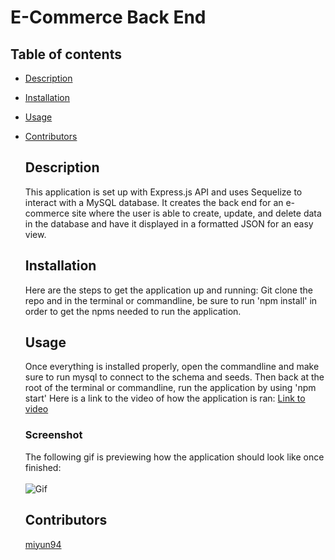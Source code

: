
  # E-Commerce Back End
  
  ## Table of contents
- [Description](#Description)
- [Installation](#Installation)
- [Usage](#Usage)
- [Contributors](#Contributors)

  ## Description
  This application is set up with Express.js API and uses Sequelize to interact with a MySQL database. It creates the back end for an e-commerce site where the user is able to create, update, and delete data in the database and have it displayed in a formatted JSON for an easy view.


  ## Installation
  Here are the steps to get the application up and running: 
  Git clone the repo and in the terminal or commandline, be sure to run 'npm install' in order to get the npms needed to run the application.

  ## Usage
  Once everything is installed properly, open the commandline and make sure to run mysql to connect to the schema and seeds. Then back at the root of the terminal or commandline, run the application by using 'npm start'
  Here is a link to the video of how the application is ran: [Link to video](https://youtu.be/nfqR1kkbzxw)
  
  ### Screenshot
  The following gif is previewing how the application should look like once finished:
  <br/>
  <br/>
![Gif](https://media.giphy.com/media/4RYeiR5qw3xrnhCzf7/giphy.gif)


  ## Contributors 
  [miyun94](https://github.com/miyun94)
  
